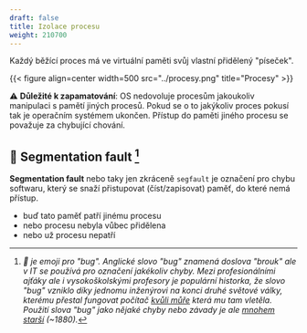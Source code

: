 ```yaml
---
draft: false
title: Izolace procesu
weight: 210700
---
```


Každý běžící proces má ve virtuální paměti svůj vlastní přidělený "píseček".

{{< figure align=center width=500 src="../procesy.png" title="Procesy" >}}

<div class="note-blue">

⚠️ **Důležité k zapamatování**: OS nedovoluje procesům jakoukoliv manipulaci s pamětí jiných procesů. Pokud se o to jakýkoliv proces pokusí tak je operačním systémem ukončen. Přístup do paměti jiného procesu se považuje za chybující chování.

</div>

## 🐛 Segmentation fault [^s]

**Segmentation fault** nebo taky jen zkráceně `segfault` je označení pro chybu softwaru, který se snaží přistupovat (číst/zapisovat) paměť, do které nemá přístup.

- buď tato paměť patří jinému procesu
- nebo procesu nebyla vůbec přidělena
- nebo už procesu nepatří

[^s]: *🐛 je emoji pro "bug". Anglické slovo "bug" znamená doslova "brouk" ale v IT se používá pro označení jakékoliv chyby. Mezi profesionálními ajťáky ale i vysokoškolskými profesory je populární historka, že slovo "bug" vzniklo díky jednomu inženýrovi na konci druhé světové války, kterému přestal fungovat počítač [kvůli můře](https://english.stackexchange.com/a/40935) která mu tam vletěla. Použití slova "bug" jako nějaké chyby nebo závady je ale [mnohem starší](https://english.stackexchange.com/a/40936) (~1880).*
